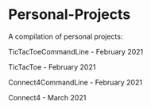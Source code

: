 # Personal-Projects

A compilation of personal projects:

TicTacToeCommandLine - February 2021

TicTacToe - February 2021

Connect4CommandLine - February 2021

Connect4 - March 2021
